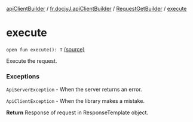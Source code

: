 [apiClientBuilder](../../index.md) / [fr.docjyJ.apiClientBuilder](../index.md) / [RequestGetBuilder](index.md) / [execute](./execute.md)

# execute

`open fun execute(): T` [(source)](https://github.com/docjyj/apiClientBuilder/tree/master/src/main/kotlin/fr/docjyJ/apiClientBuilder/RequestGetBuilder.kt#L135)

Execute the request.

### Exceptions

`ApiServerException` - When the server returns an error.

`ApiClientException` - When the library makes a mistake.

**Return**
Response of request in ResponseTemplate object.

